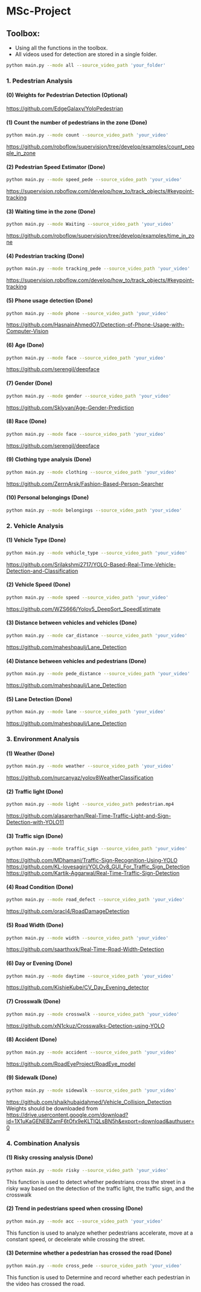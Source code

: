 # MSc-Project

## Toolbox:
- Using all the functions in the toolbox.
- All videos used for detection are stored in a single folder.
```bash
python main.py --mode all --source_video_path 'your_folder'
```
### 1. Pedestrian Analysis
#### (0) Weights for Pedestrian Detection (Optional)
https://github.com/EdgeGalaxy/YoloPedestrian
#### (1) Count the number of pedestrians in the zone (Done)
```bash
python main.py --mode count --source_video_path 'your_video'
```
https://github.com/roboflow/supervision/tree/develop/examples/count_people_in_zone
#### (2) Pedestrian Speed Estimator (Done)
```bash
python main.py --mode speed_pede --source_video_path 'your_video'
```    
https://supervision.roboflow.com/develop/how_to/track_objects/#keypoint-tracking
#### (3) Waiting time in the zone (Done)
```bash
python main.py --mode Waiting --source_video_path 'your_video'
```  
https://github.com/roboflow/supervision/tree/develop/examples/time_in_zone
#### (4) Pedestrian tracking (Done)
```bash
python main.py --mode tracking_pede --source_video_path 'your_video'
```    
https://supervision.roboflow.com/develop/how_to/track_objects/#keypoint-tracking
#### (5) Phone usage detection (Done)
```bash
python main.py --mode phone --source_video_path 'your_video'
```  
https://github.com/HasnainAhmedO7/Detection-of-Phone-Usage-with-Computer-Vision
#### (6) Age (Done)
```bash
python main.py --mode face --source_video_path 'your_video'
```
https://github.com/serengil/deepface
#### (7) Gender (Done)
```bash
python main.py --mode gender --source_video_path 'your_video'
```
https://github.com/Sklyvan/Age-Gender-Prediction
#### (8) Race (Done)
```bash
python main.py --mode face --source_video_path 'your_video'
```
https://github.com/serengil/deepface
#### (9) Clothing type analysis (Done)
```bash
python main.py --mode clothing --source_video_path 'your_video'
```
https://github.com/ZerrnArsk/Fashion-Based-Person-Searcher
#### (10) Personal belongings (Done)
```bash
python main.py --mode belongings --source_video_path 'your_video'
```
### 2. Vehicle Analysis 
#### (1) Vehicle Type (Done)
```bash
python main.py --mode vehicle_type --source_video_path 'your_video'
```  
https://github.com/Srilakshmi2717/YOLO-Based-Real-Time-Vehicle-Detection-and-Classification
#### (2) Vehicle Speed (Done)
```bash
python main.py --mode speed --source_video_path 'your_video'
```  
https://github.com/WZS666/Yolov5_DeepSort_SpeedEstimate
#### (3) Distance between vehicles and vehicles (Done)
```bash
python main.py --mode car_distance --source_video_path 'your_video'
```  
https://github.com/maheshpaulj/Lane_Detection
#### (4) Distance between vehicles and pedestrians (Done)
```bash
python main.py --mode pede_distance --source_video_path 'your_video'
```  
https://github.com/maheshpaulj/Lane_Detection
#### (5) Lane Detection (Done)
```bash
python main.py --mode lane --source_video_path 'your_video'
```  
https://github.com/maheshpaulj/Lane_Detection
### 3. Environment Analysis 
#### (1) Weather (Done)
```bash
python main.py --mode weather --source_video_path 'your_video'
```  
https://github.com/nurcanyaz/yolov8WeatherClassification
#### (2) Traffic light (Done)
```bash
python main.py --mode light --source_video_path pedestrian.mp4
```  
https://github.com/alasarerhan/Real-Time-Traffic-Light-and-Sign-Detection-with-YOLO11
#### (3) Traffic sign (Done)
```bash
python main.py --mode traffic_sign --source_video_path 'your_video'
```
https://github.com/MDhamani/Traffic-Sign-Recognition-Using-YOLO
https://github.com/KL-lovesagiri/YOLOv8_GUI_For_Traffic_Sign_Detection
https://github.com/Kartik-Aggarwal/Real-Time-Traffic-Sign-Detection
#### (4) Road Condition (Done)
```bash
python main.py --mode road_defect --source_video_path 'your_video'
```
https://github.com/oracl4/RoadDamageDetection
#### (5) Road Width (Done)
```bash
python main.py --mode width --source_video_path 'your_video'
```
https://github.com/saarthxxk/Real-Time-Road-Width-Detection
#### (6) Day or Evening (Done)
```bash
python main.py --mode daytime --source_video_path 'your_video'
```
https://github.com/KishieKube/CV_Day_Evening_detector
#### (7) Crosswalk (Done)
```bash
python main.py --mode crosswalk --source_video_path 'your_video'
```
https://github.com/xN1ckuz/Crosswalks-Detection-using-YOLO
#### (8) Accident (Done)
```bash
python main.py --mode accident --source_video_path 'your_video'
```
https://github.com/RoadEyeProject/RoadEye_model
#### (9) Sidewalk (Done)
```bash
python main.py --mode sidewalk --source_video_path 'your_video'
```
https://github.com/shaikhubaidahmed/Vehicle_Collision_Detection  
Weights should be downloaded from https://drive.usercontent.google.com/download?id=1X1uKaGENEBZamF6tOfx9eKLTIQLsBN5h&export=download&authuser=0

### 4. Combination Analysis 
#### (1) Risky crossing analysis (Done)
```bash
python main.py --mode risky --source_video_path 'your_video'
```
This function is used to detect whether pedestrians cross the street in a risky way based on the detection of the traffic light, the traffic sign, and the crosswalk
#### (2) Trend in pedestrians speed when crossing (Done)
```bash
python main.py --mode acc --source_video_path 'your_video'
```
This function is used to analyze whether pedestrians accelerate, move at a constant speed, or decelerate while crossing the street.
#### (3) Determine whether a pedestrian has crossed the road (Done)
```bash
python main.py --mode cross_pede --source_video_path 'your_video'
```
This function is used to Determine and record whether each pedestrian in the video has crossed the road.